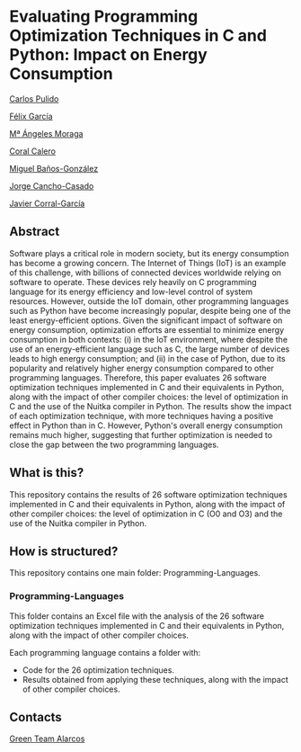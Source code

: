 # Evaluating Programming Optimization Techniques in C and Python: Impact on Energy Consumption
[Carlos Pulido](https://orcid.org/0009-0008-8122-3500)  

[Félix García](https://orcid.org/0000-0001-6460-0353)

[Mª Ángeles Moraga](https://orcid.org/0000-0001-9165-7144)

[Coral Calero](https://orcid.org/0000-0003-0728-4176)

[Miguel Baños-González](https://orcid.org/0009-0000-5444-7631)

[Jorge Cancho-Casado](https://orcid.org/0009-0004-4501-4657)

[Javier Corral-García](https://orcid.org/0000-0002-4682-9389)


## Abstract
Software plays a critical role in modern society, but its energy consumption has become a growing concern. The Internet of Things (IoT) is an example of this challenge, with billions of connected devices worldwide relying on software to operate. These devices rely heavily on C programming language for its energy efficiency and low-level control of system resources. However, outside the IoT domain, other programming languages such as Python have become increasingly popular, despite being one of the least energy-efficient options. Given the significant impact of software on energy consumption, optimization efforts are essential to minimize energy consumption in both contexts: (i) in the IoT environment, where despite the use of an energy-efficient language such as C, the large number of devices leads to high energy consumption; and (ii) in the case of Python, due to its popularity and relatively higher energy consumption compared to other programming languages. Therefore, this paper evaluates 26 software optimization techniques implemented in C and their equivalents in Python, along with the impact of other compiler choices: the level of optimization in C and the use of the Nuitka compiler in Python. The results show the impact of each optimization technique, with more techniques having a positive effect in Python than in C. However, Python's overall energy consumption remains much higher, suggesting that further optimization is needed to close the gap between the two programming languages.

## What is this?
This repository contains the results of 26 software optimization techniques implemented in C and their equivalents in Python, along with the impact of other compiler choices: the level of optimization in C (O0 and O3) and the use of the Nuitka compiler in Python.

## How is structured?
This repository contains one main folder: Programming-Languages.

### Programming-Languages
This folder contains an Excel file with the analysis of the 26 software optimization techniques implemented in C and their equivalents in Python, along with the impact of other compiler choices.

Each programming language contains a folder with:
   - Code for the 26 optimization techniques.  
   - Results obtained from applying these techniques, along with the impact of other compiler choices.

## Contacts
[Green Team Alarcos](https://greenteamalarcos.uclm.es/)
